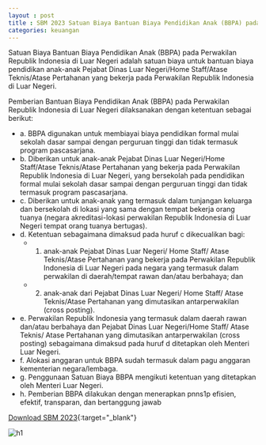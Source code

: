 ```yaml
---
layout : post
title : SBM 2023 Satuan Biaya Bantuan Biaya Pendidikan Anak (BBPA) pada Perwakilan Republik Indonesia di Luar Negeri
categories: keuangan
---
```


Satuan Biaya Bantuan Biaya Pendidikan Anak (BBPA) pada Perwakilan Republik Indonesia di Luar Negeri adalah satuan biaya untuk bantuan biaya pendidikan anak-anak Pejabat Dinas Luar Negeri/Home Staff/Atase Teknis/Atase Pertahanan yang bekerja pada Perwakilan Republik Indonesia di Luar Negeri.

Pemberian Bantuan Biaya Pendidikan Anak (BBPA) pada Perwakilan Republik Indonesia di Luar Negeri dilaksanakan dengan ketentuan sebagai berikut:
- a. BBPA digunakan untuk membiayai biaya pendidikan formal mulai sekolah dasar sampai dengan perguruan tinggi dan tidak termasuk program pascasarjana.
- b. Diberikan untuk anak-anak Pejabat Dinas Luar Negeri/Home Staff/Atase Teknis/Atase Pertahanan yang bekerja pada Perwakilan Republik Indonesia di Luar Negeri, yang bersekolah pada pendidikan formal mulai sekolah dasar sampai dengan perguruan tinggi dan tidak termasuk program pascasarjana.
- c. Diberikan untuk anak-anak yang termasuk dalam tunjangan keluarga dan bersekolah di lokasi yang sama dengan tempat bekerja orang tuanya (negara akreditasi-lokasi perwakilan Republik Indonesia di Luar Negeri tempat orang tuanya bertugas).
- d. Ketentuan sebagaimana dimaksud pada huruf c dikecualikan bagi:
   - 1) anak-anak Pejabat Dinas Luar Negeri/ Home Staff/ Atase Teknis/Atase Pertahanan yang bekerja pada Perwakilan Republik Indonesia di Luar Negeri pada negara yang termasuk dalam perwakilan di daerah/tempat rawan dan/atau berbahaya; dan 
   - 2) anak-anak dari Pejabat Dinas Luar Negeri/ Home Staff/ Atase Teknis/Atase Pertahanan yang dimutasikan antarperwakilan (cross posting).
- e. Perwakilan Republik Indonesia yang termasuk dalam daerah rawan dan/atau berbahaya dan Pejabat Dinas Luar Negeri/Home Staff/ Atase Teknis/ Atase Pertahanan yang dimutasikan antarperwakilan (cross posting) sebagaimana dimaksud pada huruf d ditetapkan oleh Menteri Luar Negeri.
- f. Alokasi anggaran untuk BBPA sudah termasuk dalam pagu anggaran kementerian negara/lembaga.
- g. Penggunaan Satuan Biaya BBPA mengikuti ketentuan yang ditetapkan oleh Menteri Luar Negeri.
- h. Pemberian BBPA dilakukan dengan menerapkan pnns1p efisien, efektif, transparan, dan bertanggung jawab

[Download SBM 2023](https://drive.google.com/file/d/1E7dBSV1cZGMQCWfVuKfwCuzBQ-tRs2oD/view){:target="_blank"}

![h1](https://blogger.googleusercontent.com/img/b/R29vZ2xl/AVvXsEin_a-S3fAk9jiX0nj3mHHYiLOJ0byW1h287o0ZfOs0vdg1rHbhqed8LQdebRxon3UqW41ZxJUl20ulA8K3lGKrlQG31Vl1ks7KD-cZyH_RjSPf6E-fLGI5QvBiJyomuUq_9CIgVhPtc7LiOztvBrYa-9XtoI856e8-Z-EkLjqgdC8/s1600/SBM_2023_page-0018.jpg)